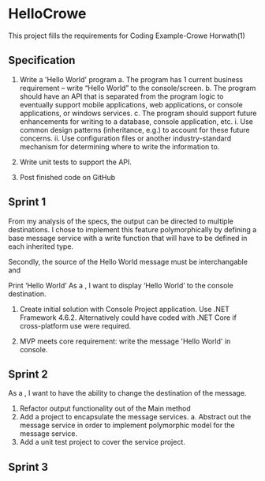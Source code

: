 # HelloCrowe
This project fills the requirements for Coding Example-Crowe Horwath(1)

## Specification
1.  Write a 'Hello World' program
  a.	The program has 1 current business requirement – write “Hello World” to the console/screen.
  b.	The program should have an API that is separated from the program logic to eventually support 
      mobile applications, web applications, or console applications, or windows services.
  c.	The program should support future enhancements for writing to a database, console application, etc.
      i.	Use common design patterns (inheritance, e.g.) to account for these future concerns.
      ii.	Use configuration files or another industry-standard mechanism for determining where to write the information to.
2.  Write unit tests to support the API.

3.  Post finished code on GitHub


## Sprint 1
From my analysis of the specs, the output can be directed to multiple destinations. I chose to implement this feature polymorphically
by defining a base message service with a write function that will have to be defined in each inherited type.

Secondly, the source of the Hello World message must be interchangable and 

Print ‘Hello World’
As a <user>, I want to display ‘Hello World’ to the console destination.

1. Create initial solution with Console Project application. Use .NET Framework 4.6.2. 
Alternatively could have coded with .NET Core if cross-platform use were required.

2. MVP meets core requirement: write the message 'Hello World' in console.

## Sprint 2
As a <user>, I want to have the ability to change the destination of the message.

1. Refactor output functionality out of the Main method
2. Add a project to encapsulate the message services.
  a. Abstract out the message service in order to implement polymorphic model for the message service.
2. Add a unit test project to cover the service project.
  
## Sprint 3


